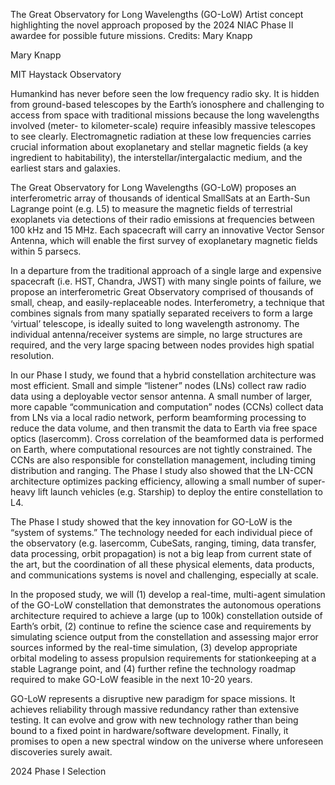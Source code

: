 The Great Observatory for Long Wavelengths (GO-LoW) 
 Artist concept highlighting the novel approach proposed by the 2024 NIAC Phase II awardee for possible future missions. Credits: Mary Knapp

Mary Knapp

MIT Haystack Observatory

Humankind has never before seen the low frequency radio sky. It is hidden from ground-based telescopes by the Earth’s ionosphere and challenging to access from space with traditional missions because the long wavelengths involved (meter- to kilometer-scale) require infeasibly massive telescopes to see clearly. Electromagnetic radiation at these low frequencies carries crucial information about exoplanetary and stellar magnetic fields (a key ingredient to habitability), the interstellar/intergalactic medium, and the earliest stars and galaxies.

The Great Observatory for Long Wavelengths (GO-LoW) proposes an interferometric array of thousands of identical SmallSats at an Earth-Sun Lagrange point (e.g. L5) to measure the magnetic fields of terrestrial exoplanets via detections of their radio emissions at frequencies between 100 kHz and 15 MHz. Each spacecraft will carry an innovative Vector Sensor Antenna, which will enable the first survey of exoplanetary magnetic fields within 5 parsecs.

In a departure from the traditional approach of a single large and expensive spacecraft (i.e. HST, Chandra, JWST) with many single points of failure, we propose an interferometric Great Observatory comprised of thousands of small, cheap, and easily-replaceable nodes. Interferometry, a technique that combines signals from many spatially separated receivers to form a large ‘virtual’ telescope, is ideally suited to long wavelength astronomy. The individual antenna/receiver systems are simple, no large structures are required, and the very large spacing between nodes provides high spatial resolution.

In our Phase I study, we found that a hybrid constellation architecture was most efficient. Small and simple “listener” nodes (LNs) collect raw radio data using a deployable vector sensor antenna. A small number of larger, more capable “communication and computation” nodes (CCNs) collect data from LNs via a local radio network, perform beamforming processing to reduce the data volume, and then transmit the data to Earth via free space optics (lasercomm). Cross correlation of the beamformed data is performed on Earth, where computational resources are not tightly constrained. The CCNs are also responsible for constellation management, including timing distribution and ranging. The Phase I study also showed that the LN-CCN architecture optimizes packing efficiency, allowing a small number of super-heavy lift launch vehicles (e.g. Starship) to deploy the entire constellation to L4.

The Phase I study showed that the key innovation for GO-LoW is the “system of systems.” The technology needed for each individual piece of the observatory (e.g. lasercomm, CubeSats, ranging, timing, data transfer, data processing, orbit propagation) is not a big leap from current state of the art, but the coordination of all these physical elements, data products, and communications systems is novel and challenging, especially at scale.

In the proposed study, we will (1) develop a real-time, multi-agent simulation of the GO-LoW constellation that demonstrates the autonomous operations architecture required to achieve a large (up to 100k) constellation outside of Earth’s orbit, (2) continue to refine the science case and requirements by simulating science output from the constellation and assessing major error sources informed by the real-time simulation, (3) develop appropriate orbital modeling to assess propulsion requirements for stationkeeping at a stable Lagrange point, and (4) further refine the technology roadmap required to make GO-LoW feasible in the next 10-20 years.

GO-LoW represents a disruptive new paradigm for space missions. It achieves reliability through massive redundancy rather than extensive testing. It can evolve and grow with new technology rather than being bound to a fixed point in hardware/software development. Finally, it promises to open a new spectral window on the universe where unforeseen discoveries surely await.

2024 Phase I Selection